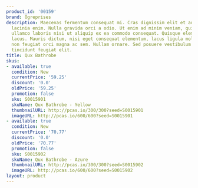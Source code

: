 ```yaml
---
product_id: '00159'
brand: Ogreprises
description: Maecenas fermentum consequat mi. Cras dignissim elit et augue. Nam aliquam
  lacinia enim. Nulla gravida orci a odio. Ut enim ad minim veniam, quis nostrud exercitation
  ullamco laboris nisi ut aliquip ex ea commodo consequat. Quisque elementum pharetra
  lacus. Mauris dictum, nisi eget consequat elementum, lacus ligula molestie metus,
  non feugiat orci magna ac sem. Nullam ornare. Sed posuere vestibulum nisl. Aliquam
  tincidunt feugiat elit.
title: Qux Bathrobe
skus:
- available: true
  condition: New
  currentPrice: '59.25'
  discount: '0.0'
  oldPrice: '59.25'
  promotion: false
  sku: S0015901
  skuName: Qux Bathrobe - Yellow
  thumbnailURL: http://pcas.io/300/300?seed=S0015901
  imageURL: http://pcas.io/600/600?seed=S0015901
- available: true
  condition: New
  currentPrice: '70.77'
  discount: '0.0'
  oldPrice: '70.77'
  promotion: false
  sku: S0015902
  skuName: Qux Bathrobe - Azure
  thumbnailURL: http://pcas.io/300/300?seed=S0015902
  imageURL: http://pcas.io/600/600?seed=S0015902
layout: product
---
```

